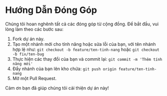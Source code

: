 # Hướng Dẫn Đóng Góp

Chúng tôi hoan nghênh tất cả các đóng góp từ cộng đồng. Để bắt đầu, vui lòng làm theo các bước sau:

1. Fork dự án này.
2. Tạo một nhánh mới cho tính năng hoặc sửa lỗi của bạn, với tên nhánh hợp lệ như: `git checkout -b feature/ten-tinh-nang` hoặc `git checkout -b fix/ten-bug`
3. Thực hiện các thay đổi của bạn và commit lại: `git commit -m 'Thêm tính năng mới'`
4. Đẩy nhánh của bạn lên kho chứa: `git push origin feature/ten-tinh-nang`
5. Mở một Pull Request.

Cảm ơn bạn đã giúp chúng tôi cải thiện dự án này!